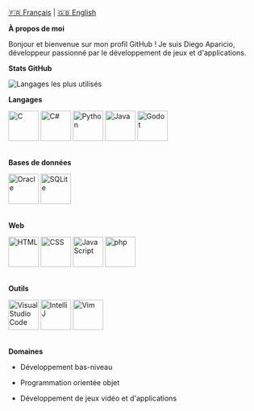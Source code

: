 [🇫🇷 Français](./README.md) | [🇬🇧 English](./README.en.md)

**À propos de moi**

Bonjour et bienvenue sur mon profil GitHub !
Je suis Diego Aparicio, développeur passionné par le développement de jeux et d'applications.


**Stats GitHub**

![Langages les plus utilisés](https://github-readme-stats.vercel.app/api/top-langs/?username=D-l-E-G-O&layout=compact&theme=radical&size_weight=0.5&count_weight=0.5)


**Langages**

<div>
	<img width="60" src="https://raw.githubusercontent.com/marwin1991/profile-technology-icons/refs/heads/main/icons/c.png" alt="C" title="C"/>
	<img width="60" src="https://raw.githubusercontent.com/marwin1991/profile-technology-icons/refs/heads/main/icons/c%23.png" alt="C#" title="C#"/>
	<img width="60" src="https://raw.githubusercontent.com/marwin1991/profile-technology-icons/refs/heads/main/icons/python.png" alt="Python" title="Python"/>
	<img width="60" src="https://raw.githubusercontent.com/marwin1991/profile-technology-icons/refs/heads/main/icons/java.png" alt="Java" title="Java"/>
	<img width="60" src="https://raw.githubusercontent.com/marwin1991/profile-technology-icons/refs/heads/main/icons/godot.png" alt="Godot" title="Godot"/>
</div>
<br>

**Bases de données**

<div>
	<img width="60" src="https://raw.githubusercontent.com/marwin1991/profile-technology-icons/refs/heads/main/icons/oracle.png" alt="Oracle" title="Oracle"/>
	<img width="60" src="https://raw.githubusercontent.com/marwin1991/profile-technology-icons/refs/heads/main/icons/sqlite.png" alt="SQLite" title="SQLite"/>
</div>
<br>

**Web**

<div>
	<img width="60" src="https://raw.githubusercontent.com/marwin1991/profile-technology-icons/refs/heads/main/icons/html.png" alt="HTML" title="HTML"/>
	<img width="60" src="https://raw.githubusercontent.com/marwin1991/profile-technology-icons/refs/heads/main/icons/css.png" alt="CSS" title="CSS"/>
	<img width="60" src="https://raw.githubusercontent.com/marwin1991/profile-technology-icons/refs/heads/main/icons/javascript.png" alt="JavaScript" title="JavaScript"/>
	<img width="60" src="https://raw.githubusercontent.com/marwin1991/profile-technology-icons/refs/heads/main/icons/php.png" alt="php" title="php"/>
</div>
<br>


**Outils**

<div>
	<img width="60" src="https://raw.githubusercontent.com/marwin1991/profile-technology-icons/refs/heads/main/icons/visual_studio_code.png" alt="Visual Studio Code" title="Visual Studio Code"/>
	<img width="60" src="https://raw.githubusercontent.com/marwin1991/profile-technology-icons/refs/heads/main/icons/intellij.png" alt="IntelliJ" title="IntelliJ"/>
	<img width="60" src="https://raw.githubusercontent.com/marwin1991/profile-technology-icons/refs/heads/main/icons/vim.png" alt="Vim" title="Vim"/>
</div>
<br>


**Domaines**

- Développement bas-niveau

- Programmation orientée objet

- Développement de jeux vidéo et d'applications
